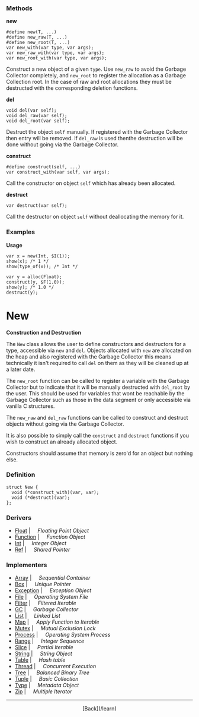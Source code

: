   <div class="row">
  <div class="col-xs-6 col-md-6">

### Methods

__new__

    #define new(T, ...)
    #define new_raw(T, ...)
    #define new_root(T, ...)
    var new_with(var type, var args);
    var new_raw_with(var type, var args);
    var new_root_with(var type, var args);

Construct a new object of a given `type`. Use `new_raw` to avoid the Garbage Collector completely, and `new_root` to register the allocation as a Garbage Collection root. In the case of raw and root allocations they must be destructed with the corresponding deletion functions.

__del__

    void del(var self);
    void del_raw(var self);
    void del_root(var self);

Destruct the object `self` manually. If registered with the Garbage Collector then entry will be removed. If `del_raw` is used thenthe destruction will be done without going via the Garbage Collector.

__construct__

    #define construct(self, ...)
    var construct_with(var self, var args);

Call the constructor on object `self` which has already been allocated.

__destruct__

    var destruct(var self);

Call the destructor on object `self` without deallocating the memory for it.

### Examples

__Usage__

    var x = new(Int, $I(1));
    show(x); /* 1 */
    show(type_of(x)); /* Int */
    
    var y = alloc(Float);
    construct(y, $F(1.0));
    show(y); /* 1.0 */
    destruct(y);
    



  </div>
  <div class="col-xs-6 col-md-6">

# New
__Construction and Destruction__

The `New` class allows the user to define constructors and destructors for a type, accessible via `new` and `del`. Objects allocated with `new` are allocated on the heap and also registered with the Garbage Collector this means technically it isn't required to call `del` on them as they will be cleaned up at a later date.

The `new_root` function can be called to register a variable with the Garbage Collector but to indicate that it will be manually destructed with `del_root` by the user. This should be used for variables that wont be reachable by the Garbage Collector such as those in the data segment or only accessible via vanilla C structures.

The `new_raw` and `del_raw` functions can be called to construct and destruct objects without going via the Garbage Collector.

It is also possible to simply call the `construct` and `destruct` functions if you wish to construct an already allocated object.

Constructors should assume that memory is zero'd for an object but nothing else.

### Definition

    struct New {
      void (*construct_with)(var, var);
      void (*destruct)(var);
    };
    

### Derivers

* <span class="docitem">[Float](/learn/float)</span> | &nbsp; &nbsp;   _Floating Point Object_
* <span class="docitem">[Function](/learn/function)</span> | &nbsp; &nbsp;   _Function Object_
* <span class="docitem">[Int](/learn/int)</span> | &nbsp; &nbsp;   _Integer Object_
* <span class="docitem">[Ref](/learn/ref)</span> | &nbsp; &nbsp;   _Shared Pointer_
### Implementers

* <span class="docitem">[Array](/learn/array)</span> | &nbsp; &nbsp;   _Sequential Container_
* <span class="docitem">[Box](/learn/box)</span> | &nbsp; &nbsp;   _Unique Pointer_
* <span class="docitem">[Exception](/learn/exception)</span> | &nbsp; &nbsp;   _Exception Object_
* <span class="docitem">[File](/learn/file)</span> | &nbsp; &nbsp;   _Operating System File_
* <span class="docitem">[Filter](/learn/filter)</span> | &nbsp; &nbsp;   _Filtered Iterable_
* <span class="docitem">[GC](/learn/gc)</span> | &nbsp; &nbsp;   _Garbage Collector_
* <span class="docitem">[List](/learn/list)</span> | &nbsp; &nbsp;   _Linked List_
* <span class="docitem">[Map](/learn/map)</span> | &nbsp; &nbsp;   _Apply Function to Iterable_
* <span class="docitem">[Mutex](/learn/mutex)</span> | &nbsp; &nbsp;   _Mutual Exclusion Lock_
* <span class="docitem">[Process](/learn/process)</span> | &nbsp; &nbsp;   _Operating System Process_
* <span class="docitem">[Range](/learn/range)</span> | &nbsp; &nbsp;   _Integer Sequence_
* <span class="docitem">[Slice](/learn/slice)</span> | &nbsp; &nbsp;   _Partial Iterable_
* <span class="docitem">[String](/learn/string)</span> | &nbsp; &nbsp;   _String Object_
* <span class="docitem">[Table](/learn/table)</span> | &nbsp; &nbsp;   _Hash table_
* <span class="docitem">[Thread](/learn/thread)</span> | &nbsp; &nbsp;   _Concurrent Execution_
* <span class="docitem">[Tree](/learn/tree)</span> | &nbsp; &nbsp;   _Balanced Binary Tree_
* <span class="docitem">[Tuple](/learn/tuple)</span> | &nbsp; &nbsp;   _Basic Collection_
* <span class="docitem">[Type](/learn/type)</span> | &nbsp; &nbsp;   _Metadata Object_
* <span class="docitem">[Zip](/learn/zip)</span> | &nbsp; &nbsp;   _Multiple Iterator_

* * *

  <p style="text-align:center;">
[Back](/learn)
  </p>

  </div>
  </div>
